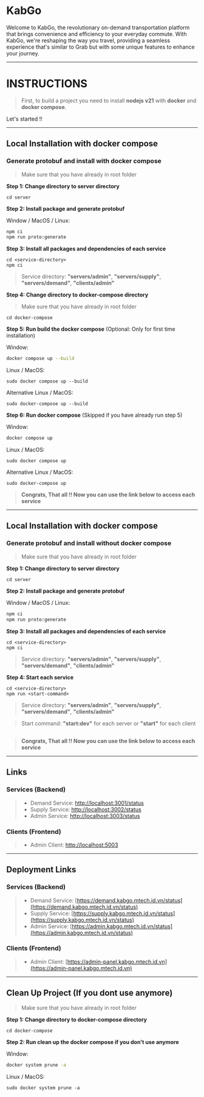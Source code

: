 # KabGo

Welcome to KabGo, the revolutionary on-demand transportation platform that brings convenience and efficiency to your everyday commute. With KabGo, we're reshaping the way you travel, providing a seamless experience that's similar to Grab but with some unique features to enhance your journey.

---

# INSTRUCTIONS

> First, to build a project you need to install **nodejs v21** with **docker** and **docker compose**.

Let's started !!

---

## Local Installation with docker compose

### Generate protobuf and install with docker compose

> Make sure that you have already in root folder

**Step 1: Change directory to server directory**

```shell
cd server
```

**Step 2: Install package and generate protobuf**

Window / MacOS / Linux:

```bash
npm ci
npm run proto:generate
```

**Step 3: Install all packages and dependencies of each service**

```shell
cd <service-directory>
npm ci
```

> Service directory: **"servers/admin"**, **"servers/supply"**, **"servers/demand"**, **"clients/admin"**

**Step 4: Change directory to docker-compose directory**

> Make sure that you have already in root folder

```shell
cd docker-compose
```

**Step 5: Run build the docker compose** (Optional: Only for first time installation)

Window:

```bash
docker compose up --build
```

Linux / MacOS:

```shell
sudo docker compose up --build
```

Alternative Linux / MacOS:

```shell
sudo docker-compose up --build
```

**Step 6: Run docker compose** (Skipped if you have already run step 5)

Window:

```bash
docker compose up
```

Linux / MacOS:

```shell
sudo docker compose up
```

Alternative Linux / MacOS:

```shell
sudo docker-compose up
```

> **Congrats, That all !! Now you can use the link below to access each service**

---

## Local Installation with docker compose

### Generate protobuf and install without docker compose

> Make sure that you have already in root folder

**Step 1: Change directory to server directory**

```shell
cd server
```

**Step 2: Install package and generate protobuf**

Window / MacOS / Linux:

```bash
npm ci
npm run proto:generate
```

**Step 3: Install all packages and dependencies of each service**

```shell
cd <service-directory>
npm ci
```

> Service directory: **"servers/admin"**, **"servers/supply"**, **"servers/demand"**, **"clients/admin"**

**Step 4: Start each service**

```shell
cd <service-directory>
npm run <start-command>
```

> Service directory: **"servers/admin"**, **"servers/supply"**, **"servers/demand"**, **"clients/admin"**

> Start command: **"start:dev"** for each server or **"start"** for each client

##

> **Congrats, That all !! Now you can use the link below to access each service**

---

## Links

### Services (Backend)

> -   Demand Service: [http://localhost:3001/status](http://localhost:3001/status)
> -   Supply Service: [http://localhost:3002/status](http://localhost:3002/status)
> -   Admin Service: [http://localhost:3003/status](http://localhost:3003/status)

### Clients (Frontend)

> -   Admin Client: [http://localhost:5003](http://localhost:5003)

---

## Deployment Links

### Services (Backend)

> -   Demand Service: [https://demand.kabgo.mtech.id.vn/status](https://demand.kabgo.mtech.id.vn/status)
> -   Supply Service: [https://supply.kabgo.mtech.id.vn/status](https://supply.kabgo.mtech.id.vn/status)
> -   Admin Service: [https://admin.kabgo.mtech.id.vn/status](https://admin.kabgo.mtech.id.vn/status)

### Clients (Frontend)

> -   Admin Client: [https://admin-panel.kabgo.mtech.id.vn](https://admin-panel.kabgo.mtech.id.vn)

---

## Clean Up Project (If you dont use anymore)

> Make sure that you have already in root folder

**Step 1: Change directory to docker-compose directory**

```shell
cd docker-compose
```

**Step 2: Run clean up the docker compose if you don't use anymore**

Window:

```bash
docker system prune -a
```

Linux / MacOS:

```shell
sudo docker system prune -a
```
